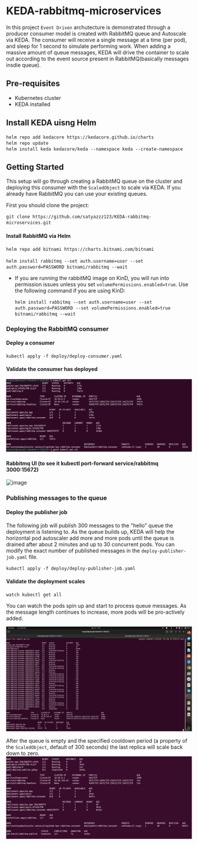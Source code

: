 # KEDA-rabbitmq-microservices

In this project `Event Driven` archutecture is demonstrated through a producer consumer model is created with RabbitMQ queue and Autoscale via KEDA.  The consumer will receive a single message at a time (per pod), and sleep for 1 second to simulate performing work.  When adding a massive amount of queue messages, KEDA will drive the container to scale out according to the event source present in RabbitMQ(basically messages insdie queue).

## Pre-requisites

* Kubernetes cluster
* KEDA installed

## Install KEDA uisng Helm

```
helm repo add kedacore https://kedacore.github.io/charts
helm repo update
helm install keda kedacore/keda --namespace keda --create-namespace
```

## Getting Started

This setup will go through creating a RabbitMQ queue on the cluster and deploying this consumer with the `ScaledObject` to scale via KEDA. If you already have RabbitMQ you can use your existing queues.

First you should clone the project:

```
git clone https://github.com/satyazzz123/KEDA-rabbitmq-microservices.git

```

#### Install RabbitMQ via Helm



```
helm repo add bitnami https://charts.bitnami.com/bitnami

helm install rabbitmq --set auth.username=user --set auth.password=PASSWORD bitnami/rabbitmq --wait
```


* If you are running the rabbitMQ image on KinD, you will run into permission issues unless you set `volumePermissions.enabled=true`. Use the following command if you are using KinD:

    ```
    helm install rabbitmq --set auth.username=user --set auth.password=PASSWORD --set volumePermissions.enabled=true bitnami/rabbitmq --wait
    ```


### Deploying the RabbitMQ consumer

#### Deploy a consumer

```
kubectl apply -f deploy/deploy-consumer.yaml
```

#### Validate the consumer has deployed

![alt text](<Screenshot from 2024-09-19 14-02-25.png>)

#### Rabbitmq UI (to see it kubectl port-forward service/rabbitmq 3000:15672)
![image](https://github.com/user-attachments/assets/9b884be2-0338-44a8-abc2-72eca56d0d0b)



### Publishing messages to the queue

#### Deploy the publisher job

The following job will publish 300 messages to the "hello" queue the deployment is listening to. As the queue builds up, KEDA will help the horizontal pod autoscaler add more and more pods until the queue is drained after about 2 minutes and up to 30 concurrent pods.  You can modify the exact number of published messages in the `deploy-publisher-job.yaml` file.

```
kubectl apply -f deploy/deploy-publisher-job.yaml
```

#### Validate the deployment scales

```
watch kubectl get all
```

You can watch the pods spin up and start to process queue messages.  As the message length continues to increase, more pods will be pro-actively added. 

![alt text](<Screenshot from 2024-09-19 14-01-33.png>)


After the queue is empty and the specified cooldown period (a property of the `ScaledObject`, default of 300 seconds) the last replica will scale back down to zero.
![alt text](<Screenshot from 2024-09-19 14-02-58.png>)


